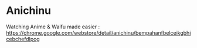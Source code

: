# Anichinu 
Watching Anime & Waifu made easier : https://chrome.google.com/webstore/detail/anichinu/bempahanfbelceikgbhicebchefdlpog 
